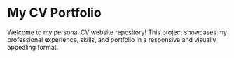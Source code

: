 # My CV Portfolio

Welcome to my personal CV website repository! This project showcases my professional experience, skills, and portfolio in a responsive and visually appealing format.

